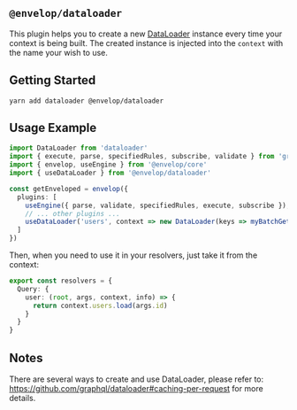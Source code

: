 ## `@envelop/dataloader`

This plugin helps you to create a new [DataLoader](https://github.com/graphql/dataloader) instance
every time your context is being built. The created instance is injected into the `context` with the
name your wish to use.

## Getting Started

```
yarn add dataloader @envelop/dataloader
```

## Usage Example

```ts
import DataLoader from 'dataloader'
import { execute, parse, specifiedRules, subscribe, validate } from 'graphql'
import { envelop, useEngine } from '@envelop/core'
import { useDataLoader } from '@envelop/dataloader'

const getEnveloped = envelop({
  plugins: [
    useEngine({ parse, validate, specifiedRules, execute, subscribe }),
    // ... other plugins ...
    useDataLoader('users', context => new DataLoader(keys => myBatchGetUsers(keys)))
  ]
})
```

Then, when you need to use it in your resolvers, just take it from the context:

```ts
export const resolvers = {
  Query: {
    user: (root, args, context, info) => {
      return context.users.load(args.id)
    }
  }
}
```

## Notes

There are several ways to create and use DataLoader, please refer to:
https://github.com/graphql/dataloader#caching-per-request for more details.
